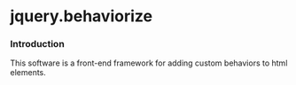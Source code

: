 # jquery.behaviorize

### Introduction

This software is a front-end framework for adding custom behaviors to html
elements.
